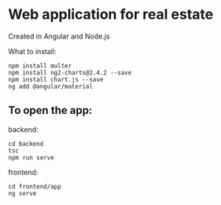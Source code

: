 
# Web application for real estate
Created in Angular and Node.js

What to install: <br>
```
npm install multer
npm install ng2-charts@2.4.2 --save 
npm install chart.js --save 
ng add @angular/material 
```

## To open the app:


  backend:
  ```
  cd backend 
  tsc
  npm run serve
  ```
  
  frontend:
  ``` 
  cd frontend/app 
  ng serve
  ``` 
 
  
